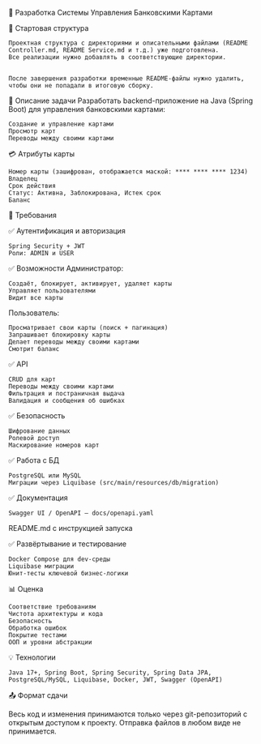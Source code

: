 🚀 Разработка Системы Управления Банковскими Картами

📁 Стартовая структура

    Проектная структура с директориями и описательными файлами (README Controller.md, README Service.md и т.д.) уже подготовлена.
    Все реализации нужно добавлять в соответствующие директории.
  
  
    После завершения разработки временные README-файлы нужно удалить, чтобы они не попадали в итоговую сборку.


📝 Описание задачи
Разработать backend-приложение на Java (Spring Boot) для управления банковскими картами:

    Создание и управление картами
    Просмотр карт
    Переводы между своими картами


💳 Атрибуты карты

    Номер карты (зашифрован, отображается маской: **** **** **** 1234)
    Владелец
    Срок действия
    Статус: Активна, Заблокирована, Истек срок
    Баланс


🧾 Требования

✅ Аутентификация и авторизация

    Spring Security + JWT
    Роли: ADMIN и USER



✅ Возможности
Администратор:

    Создаёт, блокирует, активирует, удаляет карты
    Управляет пользователями
    Видит все карты

Пользователь:

    Просматривает свои карты (поиск + пагинация)
    Запрашивает блокировку карты
    Делает переводы между своими картами
    Смотрит баланс


✅ API

    CRUD для карт
    Переводы между своими картами
    Фильтрация и постраничная выдача
    Валидация и сообщения об ошибках


✅ Безопасность

    Шифрование данных
    Ролевой доступ
    Маскирование номеров карт


✅ Работа с БД

    PostgreSQL или MySQL
    Миграции через Liquibase (src/main/resources/db/migration)


✅ Документация

    Swagger UI / OpenAPI — docs/openapi.yaml


README.md с инструкцией запуска


✅ Развёртывание и тестирование

    Docker Compose для dev-среды
    Liquibase миграции
    Юнит-тесты ключевой бизнес-логики


📊 Оценка

    Соответствие требованиям
    Чистота архитектуры и кода
    Безопасность
    Обработка ошибок
    Покрытие тестами
    ООП и уровни абстракции


💡 Технологии

    Java 17+, Spring Boot, Spring Security, Spring Data JPA, PostgreSQL/MySQL, Liquibase, Docker, JWT, Swagger (OpenAPI)

📤 Формат сдачи

Весь код и изменения принимаются только через git-репозиторий с открытым доступом к проекту. Отправка файлов в любом виде не принимается.
  